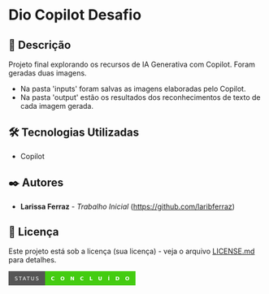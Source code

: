 # Dio Copilot Desafio

## 🚀 Descrição

Projeto final explorando os recursos de IA Generativa com Copilot. Foram geradas duas imagens. 

- Na pasta 'inputs' foram salvas as imagens elaboradas pelo Copilot. 
- Na pasta 'output' estão os resultados dos reconhecimentos de texto de cada imagem gerada.

## 🛠️ Tecnologias Utilizadas

- Copilot

## ✒️ Autores

* **Larissa Ferraz** - *Trabalho Inicial* 
(https://github.com/laribferraz)

## 📄 Licença

Este projeto está sob a licença (sua licença) - veja o arquivo [LICENSE.md](https://github.com/laribferraz/dio-copilot-desafio/blob/main/LICENSE) para detalhes.
  
<svg xmlns="http://www.w3.org/2000/svg" xmlns:xlink="http://www.w3.org/1999/xlink" width="250" height="28" role="img" aria-label="STATUS: EM DESENVOLVIMENTO"><title>STATUS: CONCLUÍDO</title><g shape-rendering="crispEdges"><rect width="71.5" height="28" fill="#555"/><rect x="71.5" width="178.5" height="28" fill="#4c1"/></g><g fill="#fff" text-anchor="middle" font-family="Verdana,Geneva,DejaVu Sans,sans-serif" text-rendering="geometricPrecision" font-size="100"><text transform="scale(.1)" x="357.5" y="175" textLength="475" fill="#fff">STATUS</text><text transform="scale(.1)" x="1607.5" y="175" textLength="1545" fill="#fff" font-weight="bold">CONCLUÍDO</text></g></svg>
 
